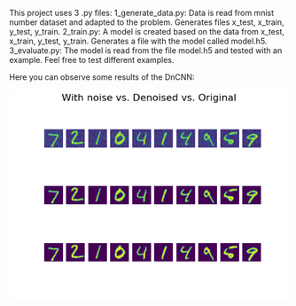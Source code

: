 This project uses 3 .py files:
    1_generate_data.py: Data is read from mnist number dataset and adapted to the problem. Generates files
        x_test, x_train, y_test, y_train.
    2_train.py: A model is created based on the data from x_test, x_train, y_test, y_train. Generates a file
        with the model called model.h5.
    3_evaluate.py: The model is read from the file model.h5 and tested with an example. Feel free to test different
        examples.

Here you can observe some results of the DnCNN:

![](results.png)
